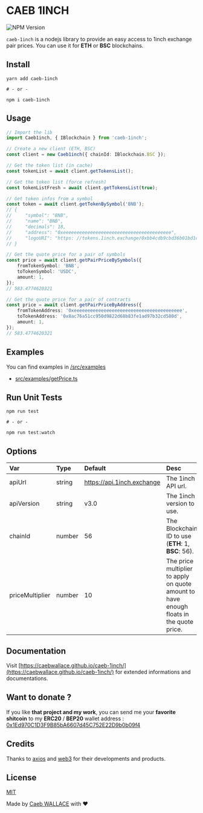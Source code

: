 <!-- @format -->

# CAEB 1INCH

![NPM Version](https://badge.fury.io/js/caeb-1inch.svg)

`caeb-1inch` is a nodejs library to provide an easy access to 1inch exchange pair prices.
You can use it for **ETH** or **BSC** blockchains.

## Install

```shell
yarn add caeb-1inch

# - or -

npm i caeb-1inch
```

## Usage

```ts
// Import the lib
import Caeb1inch, { IBlockchain } from 'caeb-1inch';

// Create a new client (ETH, BSC)
const client = new Caeb1inch({ chainId: IBlockchain.BSC });

// Get the token list (in cache)
const tokenList = await client.getTokensList();

// Get the token list (force refresh)
const tokenListFresh = await client.getTokensList(true);

// Get token infos from a symbol
const token = await client.getTokenBySymbol('BNB');
// {
//     "symbol": "BNB",
//     "name": "BNB",
//     "decimals": 18,
//     "address": "0xeeeeeeeeeeeeeeeeeeeeeeeeeeeeeeeeeeeeeeee",
//     "logoURI": "https: //tokens.1inch.exchange/0xbb4cdb9cbd36b01bd1cbaebf2de08d9173bc095c.png"
// }

// Get the quote price for a pair of symbols
const price = await client.getPairPriceBySymbols({
    fromTokenSymbol: 'BNB',
    toTokenSymbol: 'USDC',
    amount: 1,
});
// 583.4774620321

// Get the quote price for a pair of contracts
const price = await client.getPairPriceByAddress({
    fromTokenAddress: '0xeeeeeeeeeeeeeeeeeeeeeeeeeeeeeeeeeeeeeeee',
    toTokenAddress: '0x8ac76a51cc950d9822d68b83fe1ad97b32cd580d',
    amount: 1,
});
// 583.4774620321
```

## Examples

You can find examples in [/src/examples](/src/examples)

-   [src/examples/getPrice.ts](/src/examples/getPrice.ts)

## Run Unit Tests

```shell
npm run test

# - or -

npm run test:watch
```

## Options

| Var             | Type   | Default                    | Desc                                                                                    |
| :-------------- | :----- | :------------------------- | :-------------------------------------------------------------------------------------- |
| apiUrl          | string | https://api.1inch.exchange | The 1inch API url.                                                                      |
| apiVersion      | string | v3.0                       | The 1inch version to use.                                                               |
| chainId         | number | 56                         | The Blockchain ID to use (**ETH**: 1, **BSC**: 56).                                     |
| priceMultiplier | number | 10                         | The price multiplier to apply on quote amount to have enough floats in the quote price. |

## Documentation

Visit [https://caebwallace.github.io/caeb-1inch/](https://caebwallace.github.io/caeb-1inch/) for extended informations and documentations.

## Want to donate ?

If you like **that project and my work**, you can send me your **favorite shitcoin** to my **ERC20** / **BEP20** wallet address : [0x1Ed970C1D3F9B85bA6607d45C752E22D9b0b09f4](https://bscscan.com/address/0x1Ed970C1D3F9B85bA6607d45C752E22D9b0b09f4)

## Credits

Thanks to [axios](https://github.com/axios/axios) and [web3](https://github.com/ChainSafe/web3.js) for their developments and products.

## License

[MIT](LICENSE)

Made by [Caeb WALLACE](https://twitter.com/caeb_wallace) with ❤️
